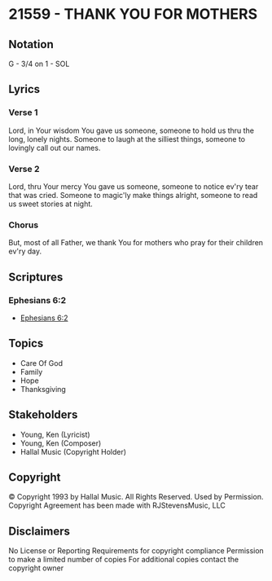# 21559 - THANK YOU FOR MOTHERS

## Notation

G - 3/4 on 1 - SOL

## Lyrics

### Verse 1

Lord, in Your wisdom You gave us someone, someone to hold us thru the long, lonely nights. Someone to laugh at the silliest things, someone to lovingly call out our names. 

### Verse 2

Lord, thru Your mercy You gave us someone, someone to notice ev'ry tear that was cried. Someone to magic'ly make things alright, someone to read us sweet stories at night. 


### Chorus

But, most of all Father, we thank You for mothers who pray for their children ev'ry day.


## Scriptures

### Ephesians 6:2

- [Ephesians 6:2](https://www.biblegateway.com/passage/?search=Ephesians%206%3A2)


## Topics

- Care Of God
- Family
- Hope
- Thanksgiving

## Stakeholders

- Young, Ken (Lyricist)
- Young, Ken (Composer)
- Hallal Music (Copyright Holder)

## Copyright

© Copyright 1993 by Hallal Music. All Rights Reserved. Used by Permission.
Copyright Agreement has been made with RJStevensMusic, LLC

## Disclaimers

No License or Reporting Requirements for copyright compliance
Permission to make a limited number of copies
For additional copies contact the copyright owner


